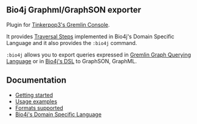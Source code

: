 ## Bio4j Graphml/GraphSON exporter

Plugin for [Tinkerpop3's Gremlin Console](https://github.com/tinkerpop/tinkerpop3). 

It provides [Traversal Steps](http://www.tinkerpop.com/docs/current/#_the_traversal_api) implemented in Bio4j's Domain Specific Language and it also provides the ``:bio4j`` command. 

``:bio4j`` allows you to export queries expressed in [Gremlin Graph Querying Language](https://github.com/thinkaurelius/titan/wiki/Gremlin-Query-Language) or in [Bio4j's DSL](https://github.com/bio4j/exporter/blob/master/docs/bio4j-dsl.md)
 to GraphSON, GraphML. 

## Documentation

* [Getting started](https://github.com/bio4j/exporter/blob/master/docs/getting-started.md)
* [Usage examples](https://github.com/bio4j/exporter/blob/master/docs/usage-examples.md)
* [Formats supported](https://github.com/bio4j/exporter/blob/master/docs/formats-supported.md)
* [Bio4j's Domain Specific Language](https://github.com/bio4j/exporter/blob/master/docs/bio4j-dsl.md)



